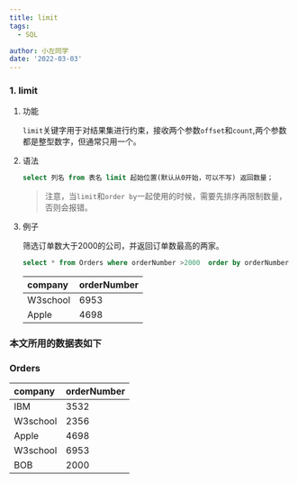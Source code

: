 ```yaml
---
title: limit
tags:
  - SQL

author: 小左同学
date: '2022-03-03'
---
```


### 1. limit

1. 功能

   `limit`关键字用于对结果集进行约束，接收两个参数`offset`和`count`,两个参数都是整型数字，但通常只用一个。

2. 语法

   ```sql
   select 列名 from 表名 limit 起始位置(默认从0开始，可以不写) 返回数量；
   ```

   > 注意，当`limit`和`order by`一起使用的时候，需要先排序再限制数量，否则会报错。

3. 例子

   筛选订单数大于2000的公司，并返回订单数最高的两家。

   ```sql
   select * from Orders where orderNumber >2000  order by orderNumber desc limit 2;
   ```

   | company  | orderNumber |
   | :------- | :---------- |
   | W3school | 6953        |
   | Apple    | 4698        |



### 本文所用的数据表如下

### Orders

| company  | orderNumber |
| :------- | :---------- |
| IBM      | 3532        |
| W3school | 2356        |
| Apple    | 4698        |
| W3school | 6953        |
| BOB      | 2000        |
